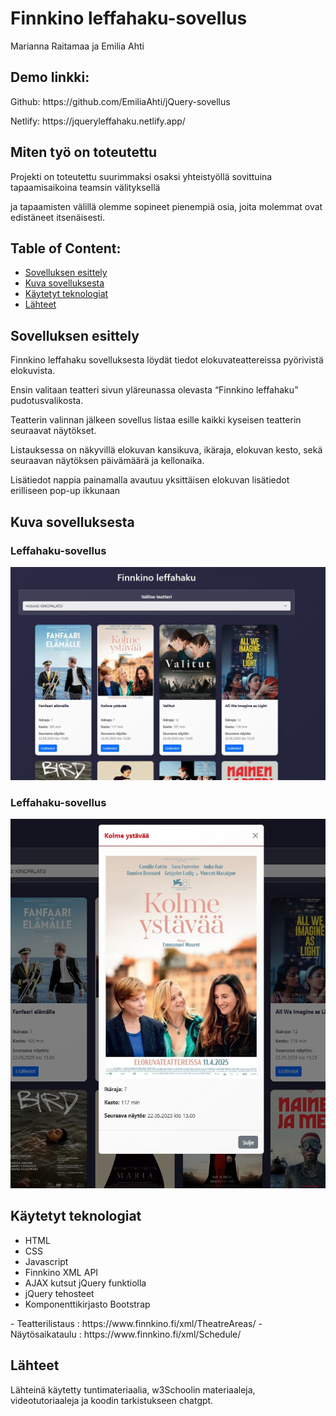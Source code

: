 # Finnkino leffahaku-sovellus
Marianna Raitamaa ja Emilia Ahti

## Demo linkki:
<p>Github: https://github.com/EmiliaAhti/jQuery-sovellus</p>
<p>Netlify: https://jqueryleffahaku.netlify.app/</p>

## Miten työ on toteutettu
<p>Projekti on toteutettu suurimmaksi osaksi yhteistyöllä sovittuina tapaamisaikoina teamsin välityksellä</p>  
<p>ja tapaamisten välillä olemme sopineet pienempiä osia, joita molemmat ovat edistäneet itsenäisesti.</p>

## Table of Content:

- [Sovelluksen esittely](#about-the-app)
- [Kuva sovelluksesta](#screenshots)
- [Käytetyt teknologiat](#technologies)
- [Lähteet](#credits)

## Sovelluksen esittely
<p>Finnkino leffahaku sovelluksesta löydät tiedot elokuvateattereissa pyörivistä elokuvista. </p>
<p>Ensin valitaan teatteri sivun yläreunassa olevasta “Finnkino leffahaku” pudotusvalikosta. </p>
<p>Teatterin valinnan jälkeen sovellus listaa esille kaikki kyseisen teatterin seuraavat näytökset. </p>
<p>Listauksessa on näkyvillä elokuvan kansikuva, ikäraja, elokuvan kesto, sekä seuraavan näytöksen päivämäärä ja kellonaika. </p>
<p>Lisätiedot nappia painamalla avautuu yksittäisen elokuvan lisätiedot erilliseen pop-up ikkunaan</p>

## Kuva sovelluksesta
<h3>Leffahaku-sovellus</h3>
<img src="Kuvat/jquery-leffahaku.jpg" alt="Finnkino-sovellus">
<h3>Leffahaku-sovellus</h3>
<img src="Kuvat/pop-up.jpg" alt="Pop-up ikkuna">

## Käytetyt teknologiat
<ul>
  <li>HTML</li>
  <li>CSS</li>
  <li>Javascript</li>
  <li>Finnkino XML API</li>
  <li>AJAX kutsut jQuery funktiolla</li>
  <li>jQuery tehosteet</li>
  <li>Komponenttikirjasto Bootstrap</li>
</ul>
- Teatterilistaus : https://www.finnkino.fi/xml/TheatreAreas/
- Näytösaikataulu : https://www.finnkino.fi/xml/Schedule/

## Lähteet
<p>Lähteinä käytetty tuntimateriaalia, w3Schoolin materiaaleja, videotutoriaaleja ja koodin tarkistukseen chatgpt.</p>
